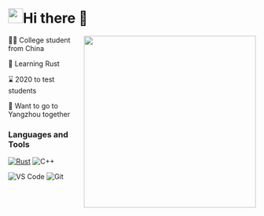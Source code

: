 #  <img src="https://media.giphy.com/media/JIX9t2j0ZTN9S/giphy.gif" width="30">Hi there 👋

 <img align="right"  width="350px" src="https://media.giphy.com/media/l3vR85PnGsBwu1PFK/giphy.gif" />
 
👨‍💻‍ College student from China

📘 Learning Rust  
 
⌛ 2020 to test students

👫 Want to go to Yangzhou together

### Languages and Tools

[![Rust](https://img.shields.io/badge/-Rust-f47920?style=flat&logo=Rust&logoColor=White)](#) 
![C++](https://img.shields.io/badge/-C-0D0D0D?style=flat&logo=C&logoColor=White)

![VS Code](https://img.shields.io/badge/-VSCode-%230066B8?style=flat&logo=visual-studio-code)
![Git](https://img.shields.io/badge/-Git-%23ED5A47?style=flat&logo=git&logoColor=%23ffffff)


<!--<img align="right" width="20px" src="https://media.giphy.com/media/Jdl5QgcJrtDbNH0yla/giphy.gif"  />-->
